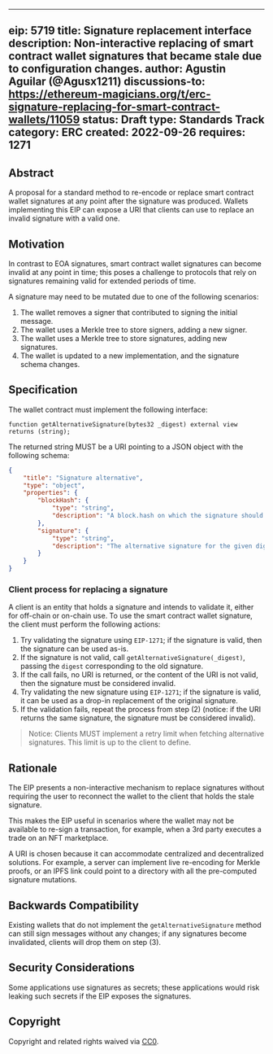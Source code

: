 
---
eip: 5719
title: Signature replacement interface
description: Non-interactive replacing of smart contract wallet signatures that became stale due to configuration changes.
author: Agustin Aguilar (@Agusx1211)
discussions-to: https://ethereum-magicians.org/t/erc-signature-replacing-for-smart-contract-wallets/11059
status: Draft
type: Standards Track
category: ERC
created: 2022-09-26
requires: 1271
---

## Abstract

A proposal for a standard method to re-encode or replace smart contract wallet signatures at any point after the signature was produced. Wallets implementing this EIP can expose a URI that clients can use to replace an invalid signature with a valid one.

## Motivation

In contrast to EOA signatures, smart contract wallet signatures can become invalid at any point in time; this poses a challenge to protocols that rely on signatures remaining valid for extended periods of time.

A signature may need to be mutated due to one of the following scenarios:

1) The wallet removes a signer that contributed to signing the initial message.
2) The wallet uses a Merkle tree to store signers, adding a new signer.
3) The wallet uses a Merkle tree to store signatures, adding new signatures.
4) The wallet is updated to a new implementation, and the signature schema changes.

## Specification

The wallet contract must implement the following interface:

```solidity=
function getAlternativeSignature(bytes32 _digest) external view returns (string);
```

The returned string MUST be a URI pointing to a JSON object with the following schema:

```json
{
    "title": "Signature alternative",
    "type": "object",
    "properties": {
        "blockHash": {
            "type": "string",
            "description": "A block.hash on which the signature should be valid."
        },
        "signature": {
            "type": "string",
            "description": "The alternative signature for the given digest."
        }
    }
}
```

### Client process for replacing a signature

A client is an entity that holds a signature and intends to validate it, either for off-chain or on-chain use. To use the smart contract wallet signature, the client must perform the following actions:

1) Try validating the signature using `EIP-1271`; if the signature is valid, then the signature can be used as-is.
2) If the signature is not valid, call `getAlternativeSignature(_digest)`, passing the `digest` corresponding to the old signature.
3) If the call fails, no URI is returned, or the content of the URI is not valid, then the signature must be considered invalid.
4) Try validating the new signature using `EIP-1271`; if the signature is valid, it can be used as a drop-in replacement of the original signature.
5) If the validation fails, repeat the process from step (2) (notice: if the URI returns the same signature, the signature must be considered invalid).

> Notice: Clients MUST implement a retry limit when fetching alternative signatures. This limit is up to the client to define.

## Rationale

The EIP presents a non-interactive mechanism to replace signatures without requiring the user to reconnect the wallet to the client that holds the stale signature.

This makes the EIP useful in scenarios where the wallet may not be available to re-sign a transaction, for example, when a 3rd party executes a trade on an NFT marketplace.

A URI is chosen because it can accommodate centralized and decentralized solutions. For example, a server can implement live re-encoding for Merkle proofs, or an IPFS link could point to a directory with all the pre-computed signature mutations.

## Backwards Compatibility

Existing wallets that do not implement the `getAlternativeSignature` method can still sign messages without any changes; if any signatures become invalidated, clients will drop them on step (3).

## Security Considerations

Some applications use signatures as secrets; these applications would risk leaking such secrets if the EIP exposes the signatures.

## Copyright

Copyright and related rights waived via [CC0](../LICENSE.md).

